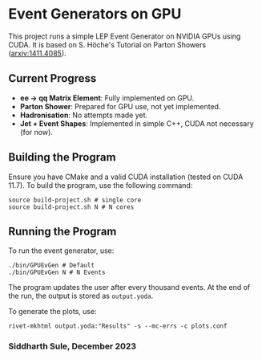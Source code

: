 # Event Generators on GPU

This project runs a simple LEP Event Generator on NVIDIA GPUs using CUDA. It is based on S. Höche's Tutorial on Parton Showers ([arxiv:1411.4085](https://arxiv.org/abs/1411.4085)).

## Current Progress

- **ee -> qq Matrix Element**: Fully implemented on GPU.
- **Parton Shower**: Prepared for GPU use, not yet implemented.
- **Hadronisation**: No attempts made yet.
- **Jet + Event Shapes**: Implemented in simple C++, CUDA not necessary (for now).

## Building the Program

Ensure you have CMake and a valid CUDA installation (tested on CUDA 11.7). To build the program, use the following command:

```shell
source build-project.sh # single core
source build-project.sh N # N cores
```

## Running the Program

To run the event generator, use:

```shell
./bin/GPUEvGen # Default
./bin/GPUEvGen N # N Events
```
The program updates the user after every thousand events. At the end of the run, the output is stored as `output.yoda`.

To generate the plots, use:

```shell
rivet-mkhtml output.yoda:"Results" -s --mc-errs -c plots.conf
```
### Siddharth Sule, December 2023
